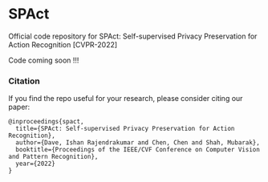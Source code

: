 # SPAct
Official code repository for SPAct: Self-supervised Privacy Preservation for Action Recognition [CVPR-2022]

Code coming soon !!!

### Citation

If you find the repo useful for your research, please consider citing our paper: 
```
@inproceedings{spact,
  title={SPAct: Self-supervised Privacy Preservation for Action Recognition},
  author={Dave, Ishan Rajendrakumar and Chen, Chen and Shah, Mubarak},
  booktitle={Proceedings of the IEEE/CVF Conference on Computer Vision and Pattern Recognition},
  year={2022}
}
